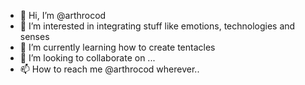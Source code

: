 - 👋 Hi, I’m @arthrocod
- 👀 I’m interested in integrating stuff like emotions, technologies and senses
- 🌱 I’m currently learning how to create tentacles
- 💞️ I’m looking to collaborate on ...
- 📫 How to reach me @arthrocod wherever..

<!---
arthrocod/arthrocod is a ✨ special ✨ repository because its `README.md` (this file) appears on your GitHub profile.
You can click the Preview link to take a look at your changes.
--->

